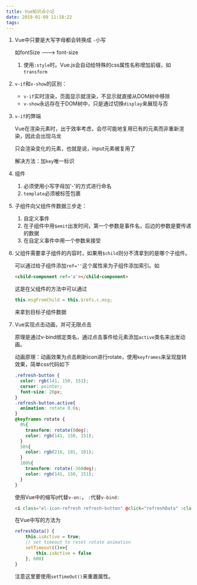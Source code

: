 ```yaml
---
title: Vue知识点小记
date: 2019-01-09 11:18:22
tags:
---
```


1. Vue中只要是大写字母都会转换成    `-`小写

   如fontSize ---> font-size

   1. 使用`:style`时。Vue.js会自动给特殊的css属性名称增加前缀，如`transform`

2. `v-if`和`v-show`的区别：

   - `v-if`实时渲染，页面显示就渲染，不显示就直接从DOM树中移除
   - `v-show`永远存在于DOM树中，只是通过切换`display`来展现与否

3. `v-if`的弊端

   Vue在渲染元素时，出于效率考虑，会尽可能地复用已有的元素而非重新渲染，因此会出现乌龙

   只会渲染变化的元素，也就是说，input元素被复用了

   解决方法：加`key`唯一标识

4. 组件

   1. 必须使用小写字母加'-'的方式进行命名
   2. `template`必须被标签包裹

5. 子组件向父组件传数据三步走：

   1. 自定义事件
   2. 在子组件中用`$emit`出发时间，第一个参数是事件名，后边的参数是要传递的数据
   3. 在自定义事件中用一个参数来接受

6. 父组件需要拿子组件的内容时，如果用`$child`则分不清拿到的是哪个子组件。

   可以通过给子组件添加`ref=''`这个属性来为子组件添加索引。如

   ```html
   <child-component ref='a'></child-component>
   ```

   这是在父组件的方法中可以通过

   ```js
   this.msgFromChild = this.$refs.c.msg;
   ```

   来拿到目标子组件数据

7. Vue实现点击动画，并可无限点击

   原理是通过v-bind绑定类名，通过点击事件给元素添加`active`类名来出发动画。

   动画原理：动画效果为点击刷新icon进行rotate，使用`keyframes`来呈现旋转效果，简单css代码如下

   ```css
   .refresh-button {
     color: rgb(141, 150, 151);
     cursor: pointer;
     font-size: 26px;
   }
   .refresh-button.active{
     animation: rotate 0.6s;
   }
   @keyframes rotate {
     0%{
       transform: rotate(0deg);
       color: rgb(141, 150, 151);
     }
     50%{
       color: rgb(216, 101, 101);
     }
     100%{
       transform: rotate(-360deg);
       color: rgb(141, 150, 151); 
     }
   }
   ```

   使用Vue中的缩写`@`代替`v-on:`， `:`代替`v-bind:`

   ```html
   <i class="el-icon-refresh refresh-button" @click="refreshData" :class="{active: isActive}"></i>
   ```

   在Vue中写的方法为

   ```js
   refreshData() {
       this.isActive = true;
       // set timeout to reset rotate animation
       setTimeout(()=>{
           this.isActive = false
       }, 600)
   }
   ```

   注意这里要使用`setTimeOut()`来重置属性。